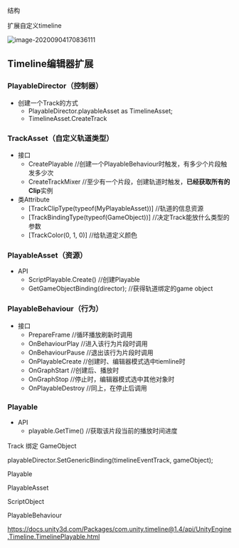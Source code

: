结构

扩展自定义timeline



![image-20200904170836111](../#.res/pic/image-20200904170836111.png)

## Timeline编辑器扩展

### PlayableDirector（控制器）

- 创建一个Track的方式
  - PlayableDirector.playableAsset as TimelineAsset;
  - TimelineAsset.CreateTrack

### TrackAsset（自定义轨道类型）

- 接口
  - CreatePlayable //创建一个PlayableBehaviour时触发，有多少个片段触发多少次
  - CreateTrackMixer //至少有一个片段，创建轨道时触发，**已经获取所有的Clip**实例
- 类Attribute
  - [TrackClipType(typeof(MyPlayableAsset))] //轨道的信息资源
  - [TrackBindingType(typeof(GameObject))] //决定Track能放什么类型的参数
  - [TrackColor(0, 1, 0)] //给轨道定义颜色

### PlayableAsset（资源）

- API
  - ScriptPlayable.Create() //创建Playable
  - GetGameObjectBinding(director); //获得轨道绑定的game object

### PlayableBehaviour（行为）

- 接口
  - PrepareFrame //循环播放刷新时调用
  - OnBehaviourPlay //进入该行为片段时调用
  - OnBehaviourPause //退出该行为片段时调用
  - OnPlayableCreate //创建时、编辑器模式选中tiemline时
  - OnGraphStart //创建后、播放时
  - OnGraphStop //停止时，编辑器模式选中其他对象时
  - OnPlayableDestroy //同上，在停止后调用

### Playable

- API
  - playable.GetTime() //获取该片段当前的播放时间进度


Track 绑定 GameObject

  playableDirector.SetGenericBinding(timelineEventTrack, gameObject);





Playable




PlayableAsset

ScriptObject

PlayableBehaviour



  https://docs.unity3d.com/Packages/com.unity.timeline@1.4/api/UnityEngine.Timeline.TimelinePlayable.html
